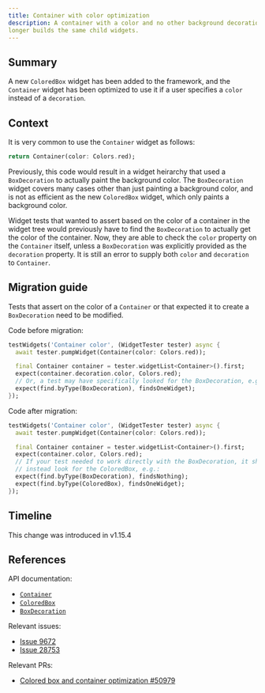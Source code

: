 ```yaml
---
title: Container with color optimization
description: A container with a color and no other background decoration no
longer builds the same child widgets.
---
```


## Summary

A new `ColoredBox` widget has been added to the framework, and the `Container`
widget has been optimized to use it if a user specifies a `color` instead of a
`decoration`.

## Context

It is very common to use the `Container` widget as follows:

```dart
return Container(color: Colors.red);
```

Previously, this code would result in a widget heirarchy that used a
`BoxDecoration` to actually paint the background color. The `BoxDecoration`
widget covers many cases other than just painting a background color, and is
not as efficient as the new `ColoredBox` widget, which only paints a background
color.

Widget tests that wanted to assert based on the color of a container in the
widget tree would previously have to find the `BoxDecoration` to actually get
the color of the container. Now, they are able to check the `color` property
on the `Container` itself, unless a `BoxDecoration` was explicitly provided as
the `decoration` property. It is still an error to supply both `color` and
`decoration` to `Container`.

## Migration guide

Tests that assert on the color of a `Container` or that expected it to create a
`BoxDecoration` need to be modified.

Code before migration:

<!-- skip -->
```dart
testWidgets('Container color', (WidgetTester tester) async {
  await tester.pumpWidget(Container(color: Colors.red));

  final Container container = tester.widgetList<Container>().first;
  expect(container.decoration.color, Colors.red);
  // Or, a test may have specifically looked for the BoxDecoration, e.g.:
  expect(find.byType(BoxDecoration), findsOneWidget);
});
```

Code after migration:

<!-- skip -->
```dart
testWidgets('Container color', (WidgetTester tester) async {
  await tester.pumpWidget(Container(color: Colors.red));

  final Container container = tester.widgetList<Container>().first;
  expect(container.color, Colors.red);
  // If your test needed to work directly with the BoxDecoration, it should
  // instead look for the ColoredBox, e.g.:
  expect(find.byType(BoxDecoration), findsNothing);
  expect(find.byType(ColoredBox), findsOneWidget);
});
```

## Timeline

This change was introduced in v1.15.4

## References

API documentation:
* [`Container`][]
* [`ColoredBox`][]
* [`BoxDecoration`][]

Relevant issues:
* [Issue 9672][]
* [Issue 28753][]

Relevant PRs:
* [Colored box and container optimization #50979][]

[`Container`]: {{site.api}}/flutter/widgets/Container-class.html
[`ColoredBox`]: {{site.api}}/flutter/widgets/ColoredBox-class.html
[`BoxDecoration`]: {{site.api}}/flutter/painting/BoxDecoration-class.html
[Issue 9672]: {{site.github}}/flutter/flutter/issues/9672
[Issue 28753]: {{site.github}}/flutter/flutter/issues/28753
[Colored box and container optimization #50979]: {{site.github}}/flutter/flutter/pull/50979
